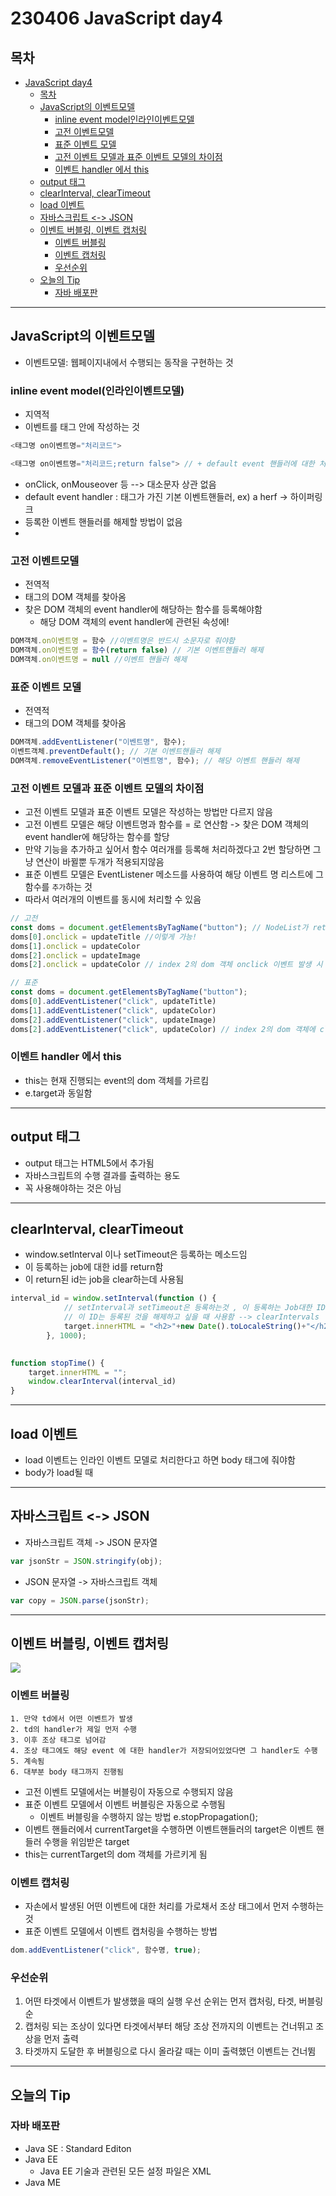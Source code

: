 # 230406 JavaScript day4
## 목차
<!-- TOC -->

- [JavaScript day4](#javascript-day4)
    - [목차](#%EB%AA%A9%EC%B0%A8)
    - [JavaScript의 이벤트모델](#javascript%EC%9D%98-%EC%9D%B4%EB%B2%A4%ED%8A%B8%EB%AA%A8%EB%8D%B8)
        - [inline event model인라인이벤트모델](#inline-event-model%EC%9D%B8%EB%9D%BC%EC%9D%B8%EC%9D%B4%EB%B2%A4%ED%8A%B8%EB%AA%A8%EB%8D%B8)
        - [고전 이벤트모델](#%EA%B3%A0%EC%A0%84-%EC%9D%B4%EB%B2%A4%ED%8A%B8%EB%AA%A8%EB%8D%B8)
        - [표준 이벤트 모델](#%ED%91%9C%EC%A4%80-%EC%9D%B4%EB%B2%A4%ED%8A%B8-%EB%AA%A8%EB%8D%B8)
        - [고전 이벤트 모델과 표준 이벤트 모델의 차이점](#%EA%B3%A0%EC%A0%84-%EC%9D%B4%EB%B2%A4%ED%8A%B8-%EB%AA%A8%EB%8D%B8%EA%B3%BC-%ED%91%9C%EC%A4%80-%EC%9D%B4%EB%B2%A4%ED%8A%B8-%EB%AA%A8%EB%8D%B8%EC%9D%98-%EC%B0%A8%EC%9D%B4%EC%A0%90)
        - [이벤트 handler 에서 this](#%EC%9D%B4%EB%B2%A4%ED%8A%B8-handler-%EC%97%90%EC%84%9C-this)
    - [output 태그](#output-%ED%83%9C%EA%B7%B8)
    - [clearInterval, clearTimeout](#clearinterval-cleartimeout)
    - [load 이벤트](#load-%EC%9D%B4%EB%B2%A4%ED%8A%B8)
    - [자바스크립트 <-> JSON](#%EC%9E%90%EB%B0%94%EC%8A%A4%ED%81%AC%EB%A6%BD%ED%8A%B8---json)
    - [이벤트 버블링, 이벤트 캡처링](#%EC%9D%B4%EB%B2%A4%ED%8A%B8-%EB%B2%84%EB%B8%94%EB%A7%81-%EC%9D%B4%EB%B2%A4%ED%8A%B8-%EC%BA%A1%EC%B2%98%EB%A7%81)
        - [이벤트 버블링](#%EC%9D%B4%EB%B2%A4%ED%8A%B8-%EB%B2%84%EB%B8%94%EB%A7%81)
        - [이벤트 캡처링](#%EC%9D%B4%EB%B2%A4%ED%8A%B8-%EC%BA%A1%EC%B2%98%EB%A7%81)
        - [우선순위](#%EC%9A%B0%EC%84%A0%EC%88%9C%EC%9C%84)
    - [오늘의 Tip](#%EC%98%A4%EB%8A%98%EC%9D%98-tip)
        - [자바 배포판](#%EC%9E%90%EB%B0%94-%EB%B0%B0%ED%8F%AC%ED%8C%90)

<!-- /TOC -->
---
## JavaScript의 이벤트모델
- 이벤트모델: 웹페이지내에서 수행되는 동작을 구현하는 것
### inline event model(인라인이벤트모델)
- 지역적
- 이벤트를 태그 안에 작성하는 것
```javascript
<태그명 on이벤트명="처리코드">

<태그명 on이벤트명="처리코드;return false"> // + default event 핸들러에 대한 처리
```
- onClick, onMouseover 등 --> 대소문자 상관 없음
- default event handler : 태그가 가진 기본 이벤트핸들러, ex) a herf -> 하이퍼링크
- 등록한 이벤트 핸들러를 해제할 방법이 없음
- 
### 고전 이벤트모델
- 전역적
- 태그의 DOM 객체를 찾아옴
- 찾은 DOM 객체의 event handler에 해당하는 함수를 등록해야함
  - 해당 DOM 객체의 event handler에 관련된 속성에!
```javascript
DOM객체.on이벤트명 = 함수 //이벤트명은 반드시 소문자로 줘야함
DOM객체.on이벤트명 = 함수(return false) // 기본 이벤트핸들러 해제
DOM객체.on이벤트명 = null //이벤트 핸들러 해제
```

### 표준 이벤트 모델
- 전역적
- 태그의 DOM 객체를 찾아옴
```javascript
DOM객체.addEventListener("이벤트명", 함수);
이벤트객체.preventDefault(); // 기본 이벤트핸들러 해제
DOM객체.removeEventListener("이벤트명", 함수); // 해당 이벤트 핸들러 해제
```
### 고전 이벤트 모델과 표준 이벤트 모델의 차이점
- 고전 이벤트 모델과 표준 이벤트 모델은 작성하는 방법만 다르지 않음
- 고전 이벤트 모델은 해당 이벤트명과 함수를 = 로 연산함 -> 찾은 DOM 객체의 event handler에 해당하는 함수를 할당
- 만약 기능을 추가하고 싶어서 함수 여러개를 등록해 처리하겠다고 2번 할당하면 그냥 연산이 바뀔뿐 두개가 적용되지않음
- 표준 이벤트 모델은 EventListener 메소드를 사용하여 해당 이벤트 명 리스트에 그 함수를 `추가`하는 것
- 따라서 여러개의 이벤트를 동시에 처리할 수 있음
```javascript
// 고전
const doms = document.getElementsByTagName("button"); // NodeList가 return되니까
doms[0].onclick = updateTitle //이렇게 가능!
doms[1].onclick = updateColor
doms[2].onclick = updateImage
doms[2].onclick = updateColor // index 2의 dom 객체 onclick 이벤트 발생 시 색상만 변경됨

// 표준
const doms = document.getElementsByTagName("button");
doms[0].addEventListener("click", updateTitle)
doms[1].addEventListener("click", updateColor)
doms[2].addEventListener("click", updateImage)
doms[2].addEventListener("click", updateColor) // index 2의 dom 객체에 click 이벤트가 발생 시 이미지와 색상 모두 변경
```
### 이벤트 handler 에서 this
- this는 현재 진행되는 event의 dom 객체를 가르킴
- e.target과 동일함

---
## output 태그
- output 태그는 HTML5에서 추가됨
- 자바스크립트의 수행 결과를 출력하는 용도
- 꼭 사용해야하는 것은 아님
---
## clearInterval, clearTimeout
- window.setInterval 이나 setTimeout은 등록하는 메소드임
- 이 등록하는 job에 대한 id를 return함
- 이 return된 id는 job을 clear하는데 사용됨
```javascript
interval_id = window.setInterval(function () { 
        	// setInterval과 setTimeout은 등록하는것 , 이 등록하는 Job대한 ID를 return 함
        	// 이 ID는 등록된 것을 해제하고 싶을 때 사용함 --> clearIntervals
	        target.innerHTML = "<h2>"+new Date().toLocaleString()+"</h2>";
	    }, 1000);
	

function stopTime() {
	target.innerHTML = "";
	window.clearInterval(interval_id)
}
```
---
## load 이벤트
- load 이벤트는 인라인 이벤트 모델로 처리한다고 하면 body 태그에 줘야함
- body가 load될 때
---
## 자바스크립트 <-> JSON
- 자바스크립트 객체 -> JSON 문자열
```javaScript
var jsonStr = JSON.stringify(obj);
```
- JSON 문자열 -> 자바스크립트 객체
```javaScript
var copy = JSON.parse(jsonStr);
``` 
---
## 이벤트 버블링, 이벤트 캡처링
![](/TIL/image/2023-04-06-16-25-41.png)
### 이벤트 버블링
 ```
1. 만약 td에서 어떤 이벤트가 발생
2. td의 handler가 제일 먼저 수행
3. 이후 조상 태그로 넘어감
4. 조상 태그에도 해당 event 에 대한 handler가 저장되어있었다면 그 handler도 수행
5. 계속됨
6. 대부분 body 태그까지 진행됨
```
- 고전 이벤트 모델에서는 버블링이 자동으로 수행되지 않음
- 표준 이벤트 모델에서 이벤트 버블링은 자동으로 수행됨
  - 이벤트 버블링을 수행하지 않는 방법 e.stopPropagation();
- 이벤트 핸들러에서 currentTarget을 수행하면 이벤트핸들러의 target은 이벤트 핸들러 수행을 위임받은 target
- this는 currentTarget의 dom 객체를 가르키게 됨
### 이벤트 캡처링
- 자손에서 발생된 어떤 이벤트에 대한 처리를 가로채서 조상 태그에서 먼저 수행하는 것
- 표준 이벤트 모델에서 이벤트 캡처링을 수행하는 방법
```javascript
dom.addEventListener("click", 함수명, true);
```

### 우선순위
1. 어떤 타겟에서 이벤트가 발생했을 때의 실행 우선 순위는 먼저 캡처링, 타겟, 버블링 순
2. 캡처링 되는 조상이 있다면 타겟에서부터 해당 조상 전까지의 이벤트는 건너뛰고 조상을 먼저 출력
3. 타겟까지 도달한 후 버블링으로 다시 올라갈 때는 이미 출력했던 이벤트는 건너뜀

---
## 오늘의 Tip
### 자바 배포판
- Java SE : Standard Editon
- Java EE 
  - Java EE 기술과 관련된 모든 설정 파일은 XML
- Java ME
